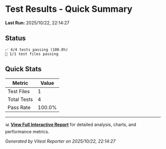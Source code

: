 # Test Results - Quick Summary

**Last Run:** 2025/10/22, 22:14:27

## Status

```text
✅ 4/4 tests passing (100.0%)
📁 1/1 test files passing
```

## Quick Stats

| Metric | Value |
|--------|-------|
| Test Files | 1 |
| Total Tests | 4 |
| Pass Rate | 100.0% |

---

📊 **[View Full Interactive Report](./index.html)** for detailed analysis, charts, and performance metrics.

*Generated by Vitest Reporter on 2025/10/22, 22:14:27*
